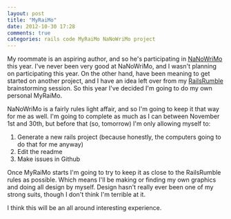 ```yaml
---
layout: post
title: "MyRaiMo"
date: 2012-10-30 17:28
comments: true
categories: rails code MyRaiMo NaNoWriMo project
---
```


My roommate is an aspiring author, and so he's participating in
[NaNoWriMo][nano] this year. I've never been very good at NaNoWriMo, and I
wasn't planning on participating this year. On the other hand, have been meaning
to get started on another project, and I have an idea left over from my
[RailsRumble][rr] brainstorming session. So this year I've decided I'm going to
do my own personal MyRaiMo.

NaNoWriMo is a fairly rules light affair, and so I'm going to keep it that way
for me as well. I'm going to complete as much as I can between November 1st and
30th, but before that (so, tomorrow) I'm only allowing myself to:

 1. Generate a new rails project (because honestly, the computers going to do
    that for me anyway)
 2. Edit the readme
 3. Make issues in Github

Once MyRaiMo starts I'm going to try to keep it as close to the RailsRumble
rules as possible. Which means I'll be making or finding my own graphics and
doing all design by myself. Design hasn't really ever been one of my strong
suits, though I don't think I'm terrible at it.

I think this will be an all around interesting experience.

[nano]: http://nanowrimo.org "National Novel Writing Month"
[rr]: http://railsrumble.com "48-hour Rails Code competition"
